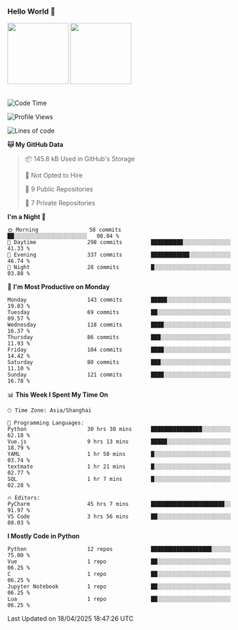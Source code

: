 ### Hello World 👋
<img align="" height="137px" src="https://github-readme-stats.vercel.app/api?username=myhMARS&hide_title=true&hide_border=true&show_icons=trueline_height=21&text_color=000&icon_color=000&bg_color=0,ea6161,ffc64d,fffc4d,52fa5a&theme=graywhite" /> </div>
<img align="" height="137px" src="https://github-readme-stats-git-masterrstaa-rickstaa.vercel.app/api/top-langs/?username=myhMARS&hide_title=true&hide_border=true&layout=compact&langs_count=6&text_color=000&icon_color=fff&bg_color=0,52fa5a,4dfcff,c64dff&theme=graywhite" /><br><br>

<!--START_SECTION:waka-->
![Code Time](http://img.shields.io/badge/Code%20Time-568%20hrs%204%20mins-blue)

![Profile Views](http://img.shields.io/badge/Profile%20Views-0-blue)

![Lines of code](https://img.shields.io/badge/From%20Hello%20World%20I%27ve%20Written-438.1%20thousand%20lines%20of%20code-blue)

**🐱 My GitHub Data** 

> 📦 145.8 kB Used in GitHub's Storage 
 > 
> 🚫 Not Opted to Hire
 > 
> 📜 9 Public Repositories 
 > 
> 🔑 7 Private Repositories 
 > 
**I'm a Night 🦉** 

```text
🌞 Morning                58 commits          ██░░░░░░░░░░░░░░░░░░░░░░░   08.04 % 
🌆 Daytime                298 commits         ██████████░░░░░░░░░░░░░░░   41.33 % 
🌃 Evening                337 commits         ████████████░░░░░░░░░░░░░   46.74 % 
🌙 Night                  28 commits          █░░░░░░░░░░░░░░░░░░░░░░░░   03.88 % 
```
📅 **I'm Most Productive on Monday** 

```text
Monday                   143 commits         █████░░░░░░░░░░░░░░░░░░░░   19.83 % 
Tuesday                  69 commits          ██░░░░░░░░░░░░░░░░░░░░░░░   09.57 % 
Wednesday                118 commits         ████░░░░░░░░░░░░░░░░░░░░░   16.37 % 
Thursday                 86 commits          ███░░░░░░░░░░░░░░░░░░░░░░   11.93 % 
Friday                   104 commits         ████░░░░░░░░░░░░░░░░░░░░░   14.42 % 
Saturday                 80 commits          ███░░░░░░░░░░░░░░░░░░░░░░   11.10 % 
Sunday                   121 commits         ████░░░░░░░░░░░░░░░░░░░░░   16.78 % 
```


📊 **This Week I Spent My Time On** 

```text
🕑︎ Time Zone: Asia/Shanghai

💬 Programming Languages: 
Python                   30 hrs 30 mins      ████████████████░░░░░░░░░   62.18 % 
Vue.js                   9 hrs 13 mins       █████░░░░░░░░░░░░░░░░░░░░   18.79 % 
YAML                     1 hr 50 mins        █░░░░░░░░░░░░░░░░░░░░░░░░   03.74 % 
textmate                 1 hr 21 mins        █░░░░░░░░░░░░░░░░░░░░░░░░   02.77 % 
SQL                      1 hr 7 mins         █░░░░░░░░░░░░░░░░░░░░░░░░   02.28 % 

🔥 Editors: 
PyCharm                  45 hrs 7 mins       ███████████████████████░░   91.97 % 
VS Code                  3 hrs 56 mins       ██░░░░░░░░░░░░░░░░░░░░░░░   08.03 % 
```

**I Mostly Code in Python** 

```text
Python                   12 repos            ███████████████████░░░░░░   75.00 % 
Vue                      1 repo              ██░░░░░░░░░░░░░░░░░░░░░░░   06.25 % 
C                        1 repo              ██░░░░░░░░░░░░░░░░░░░░░░░   06.25 % 
Jupyter Notebook         1 repo              ██░░░░░░░░░░░░░░░░░░░░░░░   06.25 % 
Lua                      1 repo              ██░░░░░░░░░░░░░░░░░░░░░░░   06.25 % 
```




 Last Updated on 18/04/2025 18:47:26 UTC
<!--END_SECTION:waka-->

<!--
**myhMARS/myhMARS** is a ✨ _special_ ✨ repository because its `README.md` (this file) appears on your GitHub profile.

Here are some ideas to get you started:

- 🔭 I’m currently working on ...
- 🌱 I’m currently learning ...
- 👯 I’m looking to collaborate on ...
- 🤔 I’m looking for help with ...
- 💬 Ask me about ...
- 📫 How to reach me: ...
- 😄 Pronouns: ...
- ⚡ Fun fact: ...
-->
